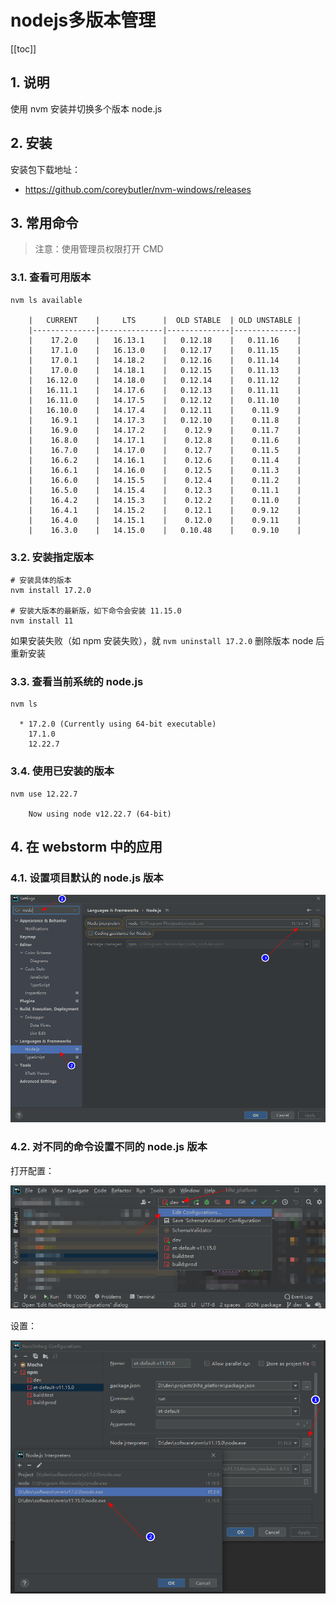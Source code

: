 # nodejs多版本管理

[[toc]]

## 1. 说明

使用 nvm 安装并切换多个版本 node.js

## 2. 安装

安装包下载地址：

* https://github.com/coreybutler/nvm-windows/releases

## 3. 常用命令

>注意：使用管理员权限打开 CMD


### 3.1. 查看可用版本

```shell
nvm ls available

    |   CURRENT    |     LTS      |  OLD STABLE  | OLD UNSTABLE |
    |--------------|--------------|--------------|--------------|
    |    17.2.0    |   16.13.1    |   0.12.18    |   0.11.16    |
    |    17.1.0    |   16.13.0    |   0.12.17    |   0.11.15    |
    |    17.0.1    |   14.18.2    |   0.12.16    |   0.11.14    |
    |    17.0.0    |   14.18.1    |   0.12.15    |   0.11.13    |
    |   16.12.0    |   14.18.0    |   0.12.14    |   0.11.12    |
    |   16.11.1    |   14.17.6    |   0.12.13    |   0.11.11    |
    |   16.11.0    |   14.17.5    |   0.12.12    |   0.11.10    |
    |   16.10.0    |   14.17.4    |   0.12.11    |    0.11.9    |
    |    16.9.1    |   14.17.3    |   0.12.10    |    0.11.8    |
    |    16.9.0    |   14.17.2    |    0.12.9    |    0.11.7    |
    |    16.8.0    |   14.17.1    |    0.12.8    |    0.11.6    |
    |    16.7.0    |   14.17.0    |    0.12.7    |    0.11.5    |
    |    16.6.2    |   14.16.1    |    0.12.6    |    0.11.4    |
    |    16.6.1    |   14.16.0    |    0.12.5    |    0.11.3    |
    |    16.6.0    |   14.15.5    |    0.12.4    |    0.11.2    |
    |    16.5.0    |   14.15.4    |    0.12.3    |    0.11.1    |
    |    16.4.2    |   14.15.3    |    0.12.2    |    0.11.0    |
    |    16.4.1    |   14.15.2    |    0.12.1    |    0.9.12    |
    |    16.4.0    |   14.15.1    |    0.12.0    |    0.9.11    |
    |    16.3.0    |   14.15.0    |   0.10.48    |    0.9.10    |
```

### 3.2. 安装指定版本

```shell
# 安装具体的版本
nvm install 17.2.0

# 安装大版本的最新版，如下命令会安装 11.15.0
nvm install 11
```

如果安装失败（如 npm 安装失败），就 `nvm uninstall 17.2.0` 删除版本 node 后重新安装

### 3.3. 查看当前系统的 node.js

```shell
nvm ls

  * 17.2.0 (Currently using 64-bit executable)
    17.1.0
    12.22.7
```

### 3.4. 使用已安装的版本

```shell
nvm use 12.22.7

    Now using node v12.22.7 (64-bit)
```

## 4. 在 webstorm 中的应用

### 4.1. 设置项目默认的 node.js 版本

![./images/10-3.png](./images/10-3.png)

### 4.2. 对不同的命令设置不同的 node.js 版本

打开配置：

![images/10-1.png](./images/10-1.png)

设置：

![images/10-2.png](./images/10-2.png)